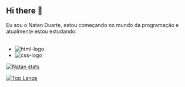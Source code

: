 ## Hi there 👋

Eu sou o Natan Duarte, estou começando no mundo da programação e atualmente estou estudando:
<br>
<br>
  - <img src="https://img.shields.io/badge/HTML5-E34F26?style=for-the-badge&logo=html5&logoColor=white" alt="html-logo"/>
  - <img src="https://img.shields.io/badge/CSS3-1572B6?style=for-the-badge&logo=css3&logoColor=white" alt="css-logo"/>

  [![Natan stats](https://github-readme-stats.vercel.app/api?username=Natan-Duarte)](https://github.com/anuraghazra/github-readme-stats)

  [![Top Langs](https://github-readme-stats.vercel.app/api/top-langs/?username=Natan-Duarte)](https://github.com/anuraghazra/github-readme-stats)

<!--
**Natan-Duarte/Natan-Duarte** is a ✨ _special_ ✨ repository because its `README.md` (this file) appears on your GitHub profile.

Here are some ideas to get you started:

- 🔭 I’m currently working on ...
- 🌱 I’m currently learning ...
- 👯 I’m looking to collaborate on ...
- 🤔 I’m looking for help with ...
- 💬 Ask me about ...
- 📫 How to reach me: ...
- 😄 Pronouns: ...
- ⚡ Fun fact: ...
-->
